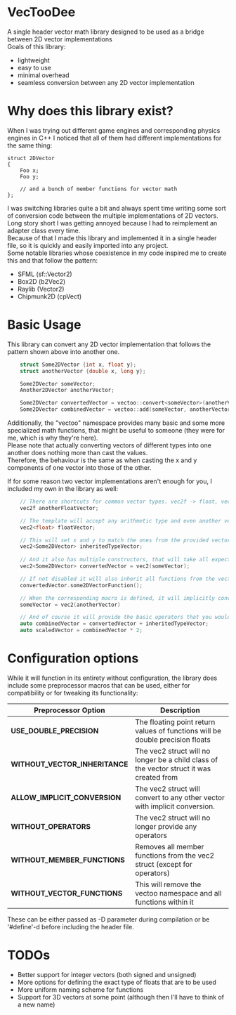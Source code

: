 # VecTooDee
A single header vector math library designed to be used as a bridge between 2D vector implementations <br>
Goals of this library:
- lightweight
- easy to use
- minimal overhead
- seamless conversion between any 2D vector implementation

# Why does this library exist?
When I was trying out different game engines and corresponding physics engines in 
C++ I noticed that all of them had different implementations for the same thing:

    struct 2DVector
    {
        Foo x;
        Foo y;
        
        // and a bunch of member functions for vector math
    };

I was switching libraries quite a bit and always spent time 
writing some sort of conversion code between the multiple implementations of 2D vectors.
Long story short I was getting annoyed because I had to reimplement an adapter class every time. <br>
Because of that I made this library and implemented it in a single header file, 
so it is quickly and easily imported into any project. <br>
Some notable libraries whose coexistence in my code inspired me to create this and that follow the pattern:
- SFML (sf::Vector2) 
- Box2D (b2Vec2)
- Raylib (Vector2)
- Chipmunk2D (cpVect)

# Basic Usage
This library can convert any 2D vector implementation that follows the pattern shown above into another one.
```C++
    struct Some2DVector {int x, float y};    
    struct anotherVector {double x, long y};

    Some2DVector someVector;
    Another2DVector anotherVector;

    Some2DVector convertedVector = vectoo::convert<someVector>(anotherVector);
    Some2DVector combinedVector = vectoo::add(someVector, anotherVector);
```
Additionally, the "vectoo" namespace provides many basic and some more specialized math functions, 
that might be useful to someone (they were for me, which is why they're here). <br>
Please note that actually converting vectors of different types into one another does nothing more than cast the values. <br>
Therefore, the behaviour is the same as when casting the x and y components of one vector into those of the other. 

If for some reason two vector implementations aren't enough for you, I included my own in the library as well:
```C++
    // There are shortcuts for common vector types. vec2f -> float, vec2i -> int, vec2u -> unsigned int
    vec2f anotherFloatVector;

    // The template will accept any arithmetic type and even another vector implementation to match
    vec2<float> floatVector;

    // This will set x and y to match the ones from the provided vector implementation
    vec2<Some2DVector> inheritedTypeVector;
    
    // And it also has multiple constructors, that will take all expected arguments including a different vector
    vec2<Some2DVector> convertedVector = vec2(someVector);

    // If not disabled it will also inherit all functions from the vector provided via template or constructor
    convertedVector.some2DVectorFunction();

    // When the corresponding macro is defined, it will implicitly convert to any other vector and back easily
    someVector = vec2(anotherVector)

    // And of course it will provide the basic operators that you would expect (+,-,*,/,+=,-=,*=,/=)
    auto combinedVector = convertedVector + inheritedTypeVector;
    auto scaledVector = combinedVector * 2;
```
# Configuration options
While it will function in its entirety without configuration, 
the library does include some preprocessor macros that can be used,
either for compatibility or for tweaking its functionality:

| **Preprocessor Option**        | **Description**                                                                          |
|--------------------------------|------------------------------------------------------------------------------------------|
| **USE_DOUBLE_PRECISION**       | The floating point return values of functions will be double precision floats            |
| **WITHOUT_VECTOR_INHERITANCE** | The vec2 struct will no longer be a child class of the vector struct it was created from |
| **ALLOW_IMPLICIT_CONVERSION**  | The vec2 struct will convert to any other vector with implicit conversion.               |
| **WITHOUT_OPERATORS**          | The vec2 struct will no longer provide any operators                                     |
| **WITHOUT_MEMBER_FUNCTIONS**   | Removes all member functions from the vec2 struct (except for operators)                 |
| **WITHOUT_VECTOR_FUNCTIONS**   | This will remove the vectoo namespace and all functions within it                        |

These can be either passed as -D parameter during compilation or be '#define'-d before including the header file.

# TODOs
- Better support for integer vectors (both signed and unsigned)
- More options for defining the exact type of floats that are to be used
- More uniform naming scheme for functions
- Support for 3D vectors at some point (although then I'll have to think of a new name)
